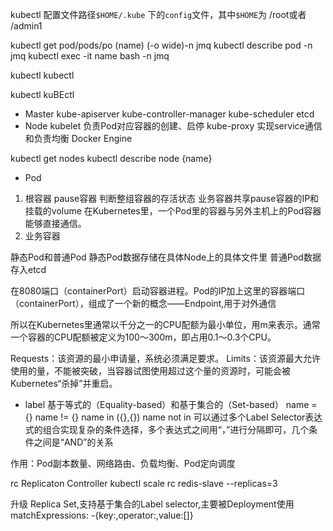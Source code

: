 kubectl 配置文件路径`$HOME/.kube` 下的`config`文件，其中`$HOME`为 /root或者 /admin1

kubectl get pod/pods/po (name) (-o wide)-n jmq
kubectl describe pod -n jmq
kubectl exec -it name bash -n jmq



kubectl
kubectl

kubectl
kuBEctl

- Master
kube-apiserver
kube-controller-manager
kube-scheduler
etcd
- Node
kubelet 负责Pod对应容器的创建、启停
kube-proxy 实现service通信和负责均衡
Docker Engine

kubectl get nodes
kubectl describe node {name}

- Pod
1. 根容器 pause容器
    判断整组容器的存活状态
    业务容器共享pause容器的IP和挂载的volume
    在Kubernetes里，一个Pod里的容器与另外主机上的Pod容器能够直接通信。
2. 业务容器

静态Pod和普通Pod
静态Pod数据存储在具体Node上的具体文件里
普通Pod数据存入etcd


在8080端口（containerPort）启动容器进程。Pod的IP加上这里的容器端口（containerPort），组成了一个新的概念——Endpoint,用于对外通信

所以在Kubernetes里通常以千分之一的CPU配额为最小单位，用m来表示。通常一个容器的CPU配额被定义为100～300m，即占用0.1～0.3个CPU。

Requests：该资源的最小申请量，系统必须满足要求。
Limits：该资源最大允许使用的量，不能被突破，当容器试图使用超过这个量的资源时，可能会被Kubernetes“杀掉”并重启。

- label
基于等式的（Equality-based）和基于集合的（Set-based）
name = {}  name != {}
name in ({},{}) name not in 
可以通过多个Label Selector表达式的组合实现复杂的条件选择，多个表达式之间用“，”进行分隔即可，几个条件之间是“AND”的关系

作用：Pod副本数量、网络路由、负载均衡、Pod定向调度

rc Replicaton Controller
kubectl scale rc redis-slave --replicas=3

升级 Replica Set,支持基于集合的Label selector,主要被Deployment使用
matchExpressions:
    -{key:,operator:,value:[]}





